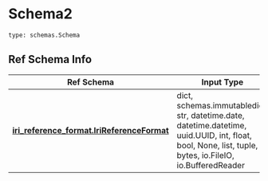 # Schema2
```
type: schemas.Schema
```

## Ref Schema Info
Ref Schema | Input Type | Output Type
---------- | ---------- | -----------
[**iri_reference_format.IriReferenceFormat**](../../../../../../../../../components/schema/iri_reference_format.md) | dict, schemas.immutabledict, str, datetime.date, datetime.datetime, uuid.UUID, int, float, bool, None, list, tuple, bytes, io.FileIO, io.BufferedReader | schemas.immutabledict, str, float, int, bool, None, tuple, bytes, io.FileIO
